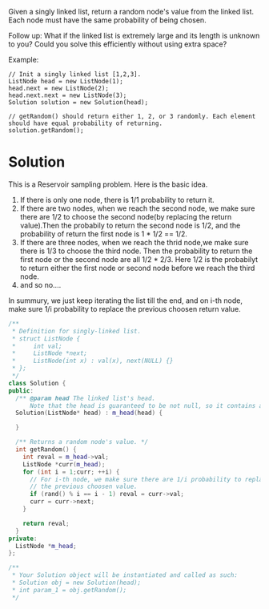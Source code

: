 Given a singly linked list, return a random node's value from the linked list. Each node must have the same probability of being chosen.

Follow up:
What if the linked list is extremely large and its length is unknown to you? Could you solve this efficiently without using extra space?

Example:
```
// Init a singly linked list [1,2,3].
ListNode head = new ListNode(1);
head.next = new ListNode(2);
head.next.next = new ListNode(3);
Solution solution = new Solution(head);

// getRandom() should return either 1, 2, or 3 randomly. Each element should have equal probability of returning.
solution.getRandom();
```

# Solution

This is a Reservoir sampling problem.
Here is the basic idea.
1. If there is only one node, there is 1/1 probability to return it.
2. If there are two nodes, when we reach the second node, we make sure there are 1/2 to choose 
   the second node(by replacing the return value).Then the probabily to return the second node is 1/2, and the probability of return the    first node is 1 * 1/2 == 1/2.
3. If there are three nodes, when we reach the thrid node,we make sure there is 1/3 to choose the third node. Then the probability to return the first node or the second node are all 1/2 * 2/3. Here 1/2 is the probabilyt to return either the first node or second node before we reach the third node.
4. and so no....  
  
In summury, we just keep iterating the list till the end, and on i-th node, make sure 1/i probability to replace the previous choosen return value.

```cpp
/**
 * Definition for singly-linked list.
 * struct ListNode {
 *     int val;
 *     ListNode *next;
 *     ListNode(int x) : val(x), next(NULL) {}
 * };
 */
class Solution {
public:
  /** @param head The linked list's head.
      Note that the head is guaranteed to be not null, so it contains at least one node. */
  Solution(ListNode* head) : m_head(head) {

  }

  /** Returns a random node's value. */
  int getRandom() {
    int reval = m_head->val;
    ListNode *curr(m_head);
    for (int i = 1;curr; ++i) {
      // For i-th node, we make sure there are 1/i probability to replace
      // the previous choosen value.
      if (rand() % i == i - 1) reval = curr->val;
      curr = curr->next;
    }

    return reval;
  }
private:
  ListNode *m_head;
};

/**
 * Your Solution object will be instantiated and called as such:
 * Solution obj = new Solution(head);
 * int param_1 = obj.getRandom();
 */
```
